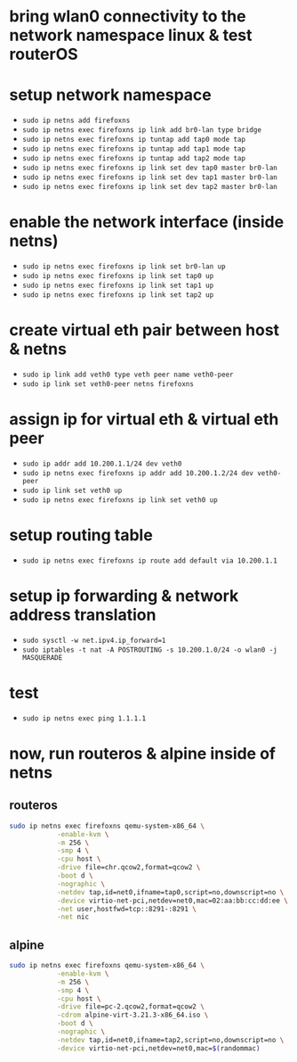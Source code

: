 # bring wlan0 connectivity to the network namespace linux & test routerOS

# setup network namespace

- `sudo ip netns add firefoxns`
- `sudo ip netns exec firefoxns ip link add br0-lan type bridge`
- `sudo ip netns exec firefoxns ip tuntap add tap0 mode tap`
- `sudo ip netns exec firefoxns ip tuntap add tap1 mode tap`
- `sudo ip netns exec firefoxns ip tuntap add tap2 mode tap`
- `sudo ip netns exec firefoxns ip link set dev tap0 master br0-lan`
- `sudo ip netns exec firefoxns ip link set dev tap1 master br0-lan`
- `sudo ip netns exec firefoxns ip link set dev tap2 master br0-lan`

# enable the network interface (inside netns)
- `sudo ip netns exec firefoxns ip link set br0-lan up`
- `sudo ip netns exec firefoxns ip link set tap0 up`
- `sudo ip netns exec firefoxns ip link set tap1 up`
- `sudo ip netns exec firefoxns ip link set tap2 up`

# create virtual eth pair between host & netns
- `sudo ip link add veth0 type veth peer name veth0-peer`
- `sudo ip link set veth0-peer netns firefoxns`

# assign ip for virtual eth & virtual eth peer
- `sudo ip addr add 10.200.1.1/24 dev veth0`
- `sudo ip netns exec firefoxns ip addr add 10.200.1.2/24 dev veth0-peer`
- `sudo ip link set veth0 up`
- `sudo ip netns exec firefoxns ip link set veth0 up`

# setup routing table
- `sudo ip netns exec firefoxns ip route add default via 10.200.1.1`

# setup ip forwarding & network address translation
- `sudo sysctl -w net.ipv4.ip_forward=1`
- `sudo iptables -t nat -A POSTROUTING -s 10.200.1.0/24 -o wlan0 -j MASQUERADE`

# test
- `sudo ip netns exec ping 1.1.1.1`

# now, run routeros & alpine inside of netns
## routeros

```sh
sudo ip netns exec firefoxns qemu-system-x86_64 \
            -enable-kvm \
            -m 256 \
            -smp 4 \
            -cpu host \
            -drive file=chr.qcow2,format=qcow2 \
            -boot d \
            -nographic \
            -netdev tap,id=net0,ifname=tap0,script=no,downscript=no \
            -device virtio-net-pci,netdev=net0,mac=02:aa:bb:cc:dd:ee \
            -net user,hostfwd=tcp::8291-:8291 \
            -net nic
```

## alpine
```sh
sudo ip netns exec firefoxns qemu-system-x86_64 \
            -enable-kvm \
            -m 256 \
            -smp 4 \
            -cpu host \
            -drive file=pc-2.qcow2,format=qcow2 \
            -cdrom alpine-virt-3.21.3-x86_64.iso \
            -boot d \
            -nographic \
            -netdev tap,id=net0,ifname=tap2,script=no,downscript=no \
            -device virtio-net-pci,netdev=net0,mac=$(randommac)

```